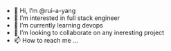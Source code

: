 - 👋 Hi, I’m @rui-a-yang
- 👀 I’m interested in full stack engineer
- 🌱 I’m currently learning devops
- 💞️ I’m looking to collaborate on any ineresting project
- 📫 How to reach me ...

<!---
rui-a-yang/rui-a-yang is a ✨ special ✨ repository because its `README.md` (this file) appears on your GitHub profile.
You can click the Preview link to take a look at your changes.
--->
